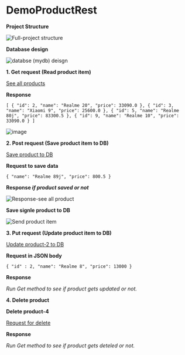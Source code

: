 # DemoProductRest

**Project Structure**

![Full-project structure](https://user-images.githubusercontent.com/20375942/171580188-a358f055-c39d-42f7-b0ed-554099929987.png)

**Database design**

![databse (mydb) deisgn](https://user-images.githubusercontent.com/20375942/171583367-4c27787d-be3d-4d95-a1fd-345c37870e58.png)


**1. Get request (Read product item)**

[See all products](http://localhost:8086/products)

**Response**

``
[
    {
        "id": 2,
        "name": "Realme 20",
        "price": 33090.0
    },
    {
        "id": 3,
        "name": "Xiaomi 9",
        "price": 25600.0
    },
    {
        "id": 5,
        "name": "Realme 80j",
        "price": 83300.5
    },
    {
        "id": 9,
        "name": "Realme 10",
        "price": 33090.0
    }
]
``

![image](https://user-images.githubusercontent.com/20375942/171580528-c68c1399-8967-43c0-890c-3c5b5bec1823.png)

**2. Post request (Save product item to DB)**

[Save product to DB](http://localhost:8086/products)

**Request to save data**

``
{
    "name": "Realme 89j",
    "price": 800.5
}
``

**Response _if product saved or not_**

![Response-see all product](https://user-images.githubusercontent.com/20375942/171581534-7a5280fe-f687-4341-81ad-908b5474dd08.png)


**Save signle product to DB**

![Send product item](https://user-images.githubusercontent.com/20375942/171581050-b89ee66b-6dd8-4a45-bf1b-d43530eea2d9.png)


**3. Put request (Update product item to DB)**

[Update product-2 to DB](http://localhost:8086/products/2)

**Request in JSON body**

``
{
    "id" : 2,
    "name": "Realme 8",
    "price": 13000
}
``

**Response**

_Run Get method to see if product gets updated or not._

**4. Delete product**

**Delete product-4**

[Request for delete](http://localhost:8086/products/4)

**Response**

_Run Get method to see if product gets deteled or not._

